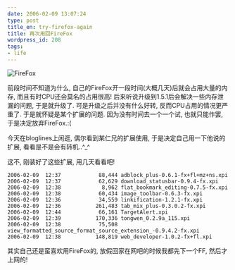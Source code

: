 ```yaml
---
date: 2006-02-09 13:07:24
type: post
title_en: try-firefox-again
title: 再次用回FireFox
wordpress_id: 208
tags:
- life
---
```


![FireFox](http://www.theplaceforitall.com/portablefirefox/images/firefox-logo.jpg)

前段时间不知道为什么, 自己的FireFox开一段时间(大概几天)后就会占用大量的内存, 而且有时CPU还会莫名的占用很高! 后来听说升级到1.5.1后会解决一些内存泄漏的问题, 于是就升级了. 可是升级之后并没有什么好转, 反而CPU占用的情况更严重了. 于是就怀疑是某个扩展的问题. 因为没有时间去一个一个试, 也就只能作罢, 于是决定放弃FireFox.:(

今天在bloglines上闲逛, 偶尔看到某仁兄的扩展使用, 于是决定自己用一下他说的扩展, 看看是不是会有转机..^_^

这不, 刚装好了这些扩展, 用几天看看吧!

	2006-02-09  12:37            88,444 adblock_plus-0.6.1-fx+fl+mz+ns.xpi
	2006-02-09  12:37            62,629 download_statusbar-0.9.4-fx.xpi
	2006-02-09  12:38             8,962 flat_bookmark_editing-0.7.5-fx.xpi
	2006-02-09  12:38            60,434 image_toolbar-0.6.3-fx.xpi
	2006-02-09  12:36            34,559 linkification-1.2.1-fx.xpi
	2006-02-09  12:36           261,483 tab_mix_plus-0.3.0.2-fx.xpi
	2006-02-09  12:44            66,161 TargetAlert.xpi
	2006-02-09  12:39           170,336 tongwen_0.2.9a_115.xpi
	2006-02-09  12:38            75,508 view_formatted_source_format_source_extension_-0.9.4.2-fx.xpi
	2006-02-09  12:38           148,819 web_developer-1.0.2-fx+fl.xpi

其实自己还是蛮喜欢用FireFox的, 放假回家在网吧的时候我都先下一个FF, 然后才上网的!
